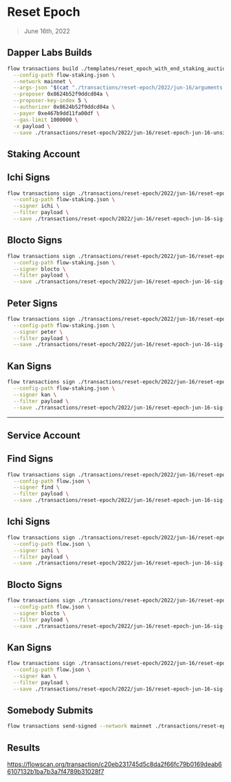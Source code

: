 # Reset Epoch

> June 16th, 2022

## Dapper Labs Builds

```sh
flow transactions build ./templates/reset_epoch_with_end_staking_auction.cdc \
  --config-path flow-staking.json \
  --network mainnet \
  --args-json "$(cat "./transactions/reset-epoch/2022/jun-16/arguments.json")" \
  --proposer 0x8624b52f9ddcd04a \
  --proposer-key-index 5 \
  --authorizer 0x8624b52f9ddcd04a \
  --payer 0xe467b9dd11fa00df \
  --gas-limit 1000000 \
  -x payload \
  --save ./transactions/reset-epoch/2022/jun-16/reset-epoch-jun-16-unsigned.rlp
```

## Staking Account

## Ichi Signs

```sh
flow transactions sign ./transactions/reset-epoch/2022/jun-16/reset-epoch-jun-16-unsigned.rlp \
  --config-path flow-staking.json \
  --signer ichi \
  --filter payload \
  --save ./transactions/reset-epoch/2022/jun-16/reset-epoch-jun-16-sig-1.rlp
```

## Blocto Signs

```sh
flow transactions sign ./transactions/reset-epoch/2022/jun-16/reset-epoch-jun-16-sig-1.rlp \
  --config-path flow-staking.json \
  --signer blocto \
  --filter payload \
  --save ./transactions/reset-epoch/2022/jun-16/reset-epoch-jun-16-sig-2.rlp
```
## Peter Signs

```sh
flow transactions sign ./transactions/reset-epoch/2022/jun-16/reset-epoch-jun-16-sig-2.rlp \
  --config-path flow-staking.json \
  --signer peter \
  --filter payload \
  --save ./transactions/reset-epoch/2022/jun-16/reset-epoch-jun-16-sig-3.rlp
```

## Kan Signs

```sh
flow transactions sign ./transactions/reset-epoch/2022/jun-16/reset-epoch-jun-16-sig-3.rlp \
  --config-path flow-staking.json \
  --signer kan \
  --filter payload \
  --save ./transactions/reset-epoch/2022/jun-16/reset-epoch-jun-16-sig-4.rlp
```

---

## Service Account
## Find Signs

```sh
flow transactions sign ./transactions/reset-epoch/2022/jun-16/reset-epoch-jun-16-sig-4.rlp \
  --config-path flow.json \
  --signer find \
  --filter payload \
  --save ./transactions/reset-epoch/2022/jun-16/reset-epoch-jun-16-sig-5.rlp
```

## Ichi Signs

```sh
flow transactions sign ./transactions/reset-epoch/2022/jun-16/reset-epoch-jun-16-sig-5.rlp \
  --config-path flow.json \
  --signer ichi \
  --filter payload \
  --save ./transactions/reset-epoch/2022/jun-16/reset-epoch-jun-16-sig-6.rlp
```

## Blocto Signs

```sh
flow transactions sign ./transactions/reset-epoch/2022/jun-16/reset-epoch-jun-16-sig-6.rlp \
  --config-path flow.json \
  --signer blocto \
  --filter payload \
  --save ./transactions/reset-epoch/2022/jun-16/reset-epoch-jun-16-sig-7.rlp
```

## Kan Signs

```sh
flow transactions sign ./transactions/reset-epoch/2022/jun-16/reset-epoch-jun-16-sig-7.rlp \
  --config-path flow.json \
  --signer kan \
  --filter payload \
  --save ./transactions/reset-epoch/2022/jun-16/reset-epoch-jun-16-sig-complete.rlp
```

## Somebody Submits

```sh
flow transactions send-signed --network mainnet ./transactions/reset-epoch/2022/jun-16/reset-epoch-jun-16-sig-complete.rlp
```

## Results

https://flowscan.org/transaction/c20eb231745d5c8da2f66fc79b0169deab66107132b1ba7b3a7f4789b31028f7
